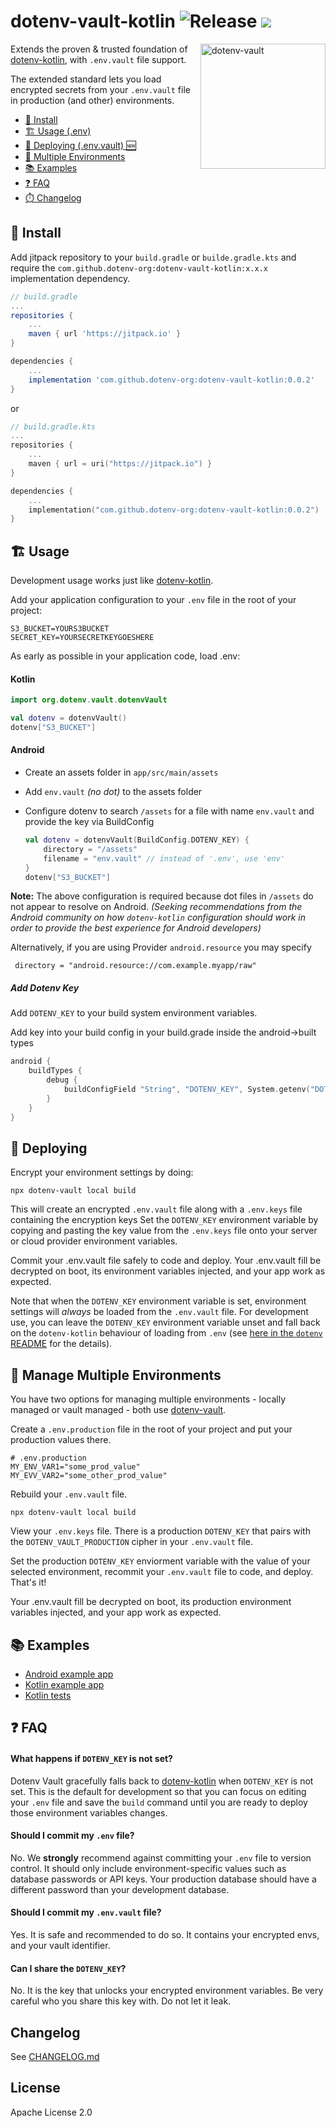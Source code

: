 # dotenv-vault-kotlin ![Release](https://jitpack.io/v/dotenv-org/dotenv-vault-kotlin.svg) ![](https://img.shields.io/badge/license-Apache%202.0-orange.svg)

<img src="https://raw.githubusercontent.com/motdotla/dotenv/master/dotenv.svg" alt="dotenv-vault" align="right" width="200" />

Extends the proven & trusted foundation of [dotenv-kotlin](https://github.com/cdimascio/dotenv-kotlin), with `.env.vault` file support.

The extended standard lets you load encrypted secrets from your `.env.vault` file in production (and other) environments. 

* [🌱 Install](#-install)
* [🏗️ Usage (.env)](#%EF%B8%8F-usage)
* [🚀 Deploying (.env.vault) 🆕](#-deploying)
* [🌴 Multiple Environments](#-manage-multiple-environments)
* [📚 Examples](#-examples)
* [❓ FAQ](#-faq)
* [⏱️ Changelog](./CHANGELOG.md)

## 🌱 Install

Add jitpack repository to your `build.gradle` or `builde.gradle.kts` and require the `com.github.dotenv-org:dotenv-vault-kotlin:x.x.x` implementation dependency.

```groovy
// build.gradle
...
repositories {
    ...
    maven { url 'https://jitpack.io' }
}

dependencies {
    ...
    implementation 'com.github.dotenv-org:dotenv-vault-kotlin:0.0.2'
}
```

or

```kotlin
// build.gradle.kts
...
repositories {
    ...
    maven { url = uri("https://jitpack.io") }
}

dependencies {
    ...
    implementation("com.github.dotenv-org:dotenv-vault-kotlin:0.0.2")
}
```

## 🏗️ Usage

Development usage works just like [dotenv-kotlin](https://github.com/cdimascio/dotenv-kotlin). 

Add your application configuration to your `.env` file in the root of your project:

```
S3_BUCKET=YOURS3BUCKET
SECRET_KEY=YOURSECRETKEYGOESHERE
```

As early as possible in your application code, load .env:

#### Kotlin

```kotlin
import org.dotenv.vault.dotenvVault

val dotenv = dotenvVault()
dotenv["S3_BUCKET"]
```

#### Android

- Create an assets folder in `app/src/main/assets`
- Add `env.vault` *(no dot)* to the assets folder


- Configure dotenv to search `/assets` for a file with name `env.vault` and provide the key via BuildConfig

  ```kotlin
  val dotenv = dotenvVault(BuildConfig.DOTENV_KEY) {
      directory = "/assets"
      filename = "env.vault" // instead of '.env', use 'env'
  }
  dotenv["S3_BUCKET"]
  ```

**Note:** The above configuration is required because dot files in `/assets` do not appear to resolve on Android. *(Seeking recommendations from the Android community on how `dotenv-kotlin` configuration should work in order to provide the best experience for Android developers)*

Alternatively, if you are using Provider `android.resource` you may specify

```
 directory = "android.resource://com.example.myapp/raw"
```

##### Add Dotenv Key

Add `DOTENV_KEY` to your build system environment variables.

Add key into your build config in your build.grade inside the android->built types
```kotlin
android {
    buildTypes {
        debug {
            buildConfigField "String", "DOTENV_KEY", System.getenv("DOTENV_KEY") ?: ""    
        }
    } 
}

```

## 🚀 Deploying

Encrypt your environment settings by doing:

```shell
npx dotenv-vault local build
```

This will create an encrypted `.env.vault` file along with a `.env.keys` file containing the encryption keys
Set the `DOTENV_KEY` environment variable by copying and pasting the key value from the `.env.keys` file onto your server or cloud provider environment variables.

Commit your .env.vault file safely to code and deploy. Your .env.vault fill be decrypted on boot, its environment variables injected, and your app work as expected.

Note that when the `DOTENV_KEY` environment variable is set, environment settings will *always* be loaded from the `.env.vault` file. 
For development use, you can leave the `DOTENV_KEY` environment variable unset and fall back on the `dotenv-kotlin` behaviour of loading from `.env` (see [here in the `dotenv` README](https://github.com/cdimascio/dotenv-kotlin#usage) for the details).

## 🌴 Manage Multiple Environments

You have two options for managing multiple environments - locally managed or vault managed - both use [dotenv-vault](https://github.com/dotenv-org/dotenv-vault).

Create a `.env.production` file in the root of your project and put your production values there.

```shell
# .env.production
MY_ENV_VAR1="some_prod_value"
MY_EVV_VAR2="some_other_prod_value"
```

Rebuild your `.env.vault` file.

```shell
npx dotenv-vault local build
```

View your `.env.keys` file. There is a production `DOTENV_KEY` that pairs with the `DOTENV_VAULT_PRODUCTION` cipher in your `.env.vault` file.

Set the production `DOTENV_KEY` enviorment variable with the value of your selected environment, recommit your `.env.vault` file to code, and deploy. That's it!

Your .env.vault fill be decrypted on boot, its production environment variables injected, and your app work as expected.

## 📚 Examples

* [Android example app](https://github.com/marcel-rf/DotenvVaultAndroidExample)
* [Kotlin example app](https://github.com/dotenv-org/hello-kotlin)
* [Kotlin tests](https://github.com/dotenv-org/dotenv-vault-kotlin/blob/master/lib/src/test/kotlin/org/dotenv/vault/VaultTest.kt#L11)

## ❓ FAQ

#### What happens if `DOTENV_KEY` is not set?

Dotenv Vault gracefully falls back to [dotenv-kotlin](https://github.com/cdimascio/dotenv-kotlin) when `DOTENV_KEY` is not set. This is the default for development so that you can focus on editing your `.env` file and save the `build` command until you are ready to deploy those environment variables changes.

#### Should I commit my `.env` file?

No. We **strongly** recommend against committing your `.env` file to version control. It should only include environment-specific values such as database passwords or API keys. Your production database should have a different password than your development database.

#### Should I commit my `.env.vault` file?

Yes. It is safe and recommended to do so. It contains your encrypted envs, and your vault identifier.

#### Can I share the `DOTENV_KEY`?

No. It is the key that unlocks your encrypted environment variables. Be very careful who you share this key with. Do not let it leak.

## Changelog

See [CHANGELOG.md](CHANGELOG.md)

## License

Apache License 2.0
